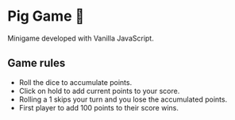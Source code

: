 # Pig Game 🐷

Minigame developed with Vanilla JavaScript.

## Game rules

- Roll the dice to accumulate points.
- Click on hold to add current points to your score.
- Rolling a 1 skips your turn and you lose the accumulated points.
- First player to add 100 points to their score wins.
